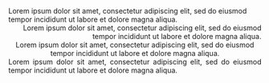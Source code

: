 <div align="left">
      Lorem ipsum dolor sit amet, consectetur adipiscing elit, sed do eiusmod tempor incididunt ut
      labore et dolore magna aliqua.
    </div>
    <div align="right">
      Lorem ipsum dolor sit amet, consectetur adipiscing elit, sed do eiusmod tempor incididunt ut
      labore et dolore magna aliqua.
    </div>
    <div align="center">
      Lorem ipsum dolor sit amet, consectetur adipiscing elit, sed do eiusmod tempor incididunt ut
      labore et dolore magna aliqua.
    </div>
    <div align="justify">
      Lorem ipsum dolor sit amet, consectetur adipiscing elit, sed do eiusmod tempor incididunt ut
      labore et dolore magna aliqua.
    </div>
